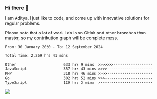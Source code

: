 ### Hi there 👋

I am Aditya. I just like to code, and come up with innovative solutions for regular problems.

Please note that a lot of work I do is on Gitlab and other branches than master, so my contribution graph will be complete mess.

<!--START_SECTION:waka-->

```txt
From: 30 January 2020 - To: 12 September 2024

Total Time: 2,269 hrs 41 mins

Other                      633 hrs 9 mins  >>>>>>>------------------   27.90 %
JavaScript                 357 hrs 43 mins >>>>---------------------   15.76 %
PHP                        318 hrs 46 mins >>>>---------------------   14.04 %
Go                         302 hrs 52 mins >>>----------------------   13.34 %
TypeScript                 129 hrs 3 mins  >------------------------   05.69 %
```

<!--END_SECTION:waka-->

![](https://komarev.com/ghpvc/?username=BrainBuzzer)
